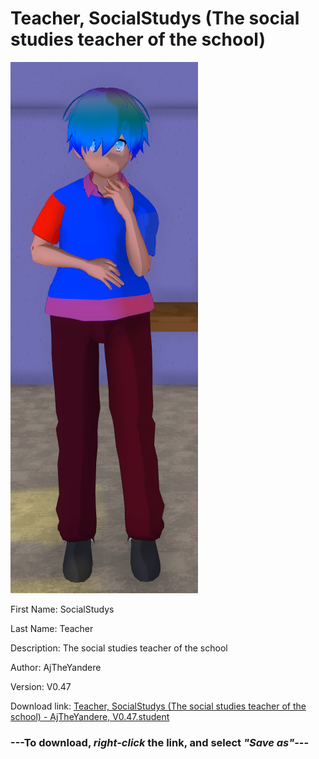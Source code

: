 # Teacher, SocialStudys (The social studies teacher of the school)

<img src="https://raw.githubusercontent.com/Arbiter1223/Daigaku-Gurashi-Custom-Students/master/Students/Files/Teacher%2C%20SocialStudys%20(The%20social%20studies%20teacher%20of%20the%20school).png" title="Teacher, SocialStudys (The social studies teacher of the school) - AjTheYandere, V0.47">

First Name: SocialStudys

Last Name: Teacher

Description: The social studies teacher of the school

Author: AjTheYandere

Version: V0.47

Download link: <a href="https://raw.githubusercontent.com/Arbiter1223/Daigaku-Gurashi-Custom-Students/master/Students/Files/Teacher%2C%20SocialStudys%20(The%20social%20studies%20teacher%20of%20the%20school)%20-%20AjTheYandere%2C%20V0.47.student">Teacher, SocialStudys (The social studies teacher of the school) - AjTheYandere, V0.47.student</a>

### ---**To download, _right-click_ the link, and select _"Save as"_**---
